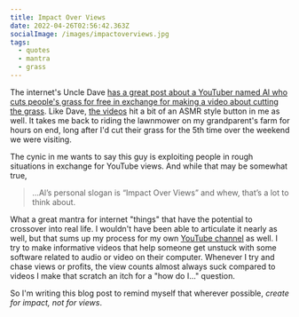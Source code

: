 ```yaml
---
title: Impact Over Views
date: 2022-04-26T02:56:42.363Z
socialImage: /images/impactoverviews.jpg
tags:
  - quotes
  - mantra
  - grass
---
```

The internet's Uncle Dave [has a great post about a YouTuber named Al who cuts people's grass for free in exchange for making a video about cutting the grass](https://daverupert.com/2022/04/inspiration-in-the-tall-grass/). Like Dave, [the videos](https://www.youtube.com/watch?v=zmoUXKHp3Bw) hit a bit of an ASMR style button in me as well. It takes me back to riding the lawnmower on my grandparent's farm for hours on end, long after I'd cut their grass for the 5th time over the weekend we were visiting.

The cynic in me wants to say this guy is exploiting people in rough situations in exchange for YouTube views. And while that may be somewhat true, 

> ...Al’s personal slogan is “Impact Over Views” and whew, that’s a lot to think about. 

What a great mantra for internet "things" that have the potential to crossover into real life. I wouldn't have been able to articulate it nearly as well, but that sums up my process for my own [YouTube channel](https://www.youtube.com/c/lemonproductionsca) as well. I try to make informative videos that help someone get unstuck with some software related to audio or video on their computer. Whenever I try and chase views or profits, the view counts almost always suck compared to videos I make that scratch an itch for a "how do I..." question.

So I'm writing this blog post to remind myself that wherever possible, *create for impact, not for views*.